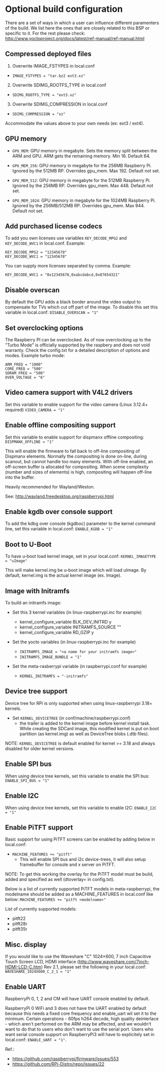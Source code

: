 # Optional build configuration

There are a set of ways in which a user can influence different paramenters of
the build. We list here the ones that are closely related to this BSP or
specific to it. For the rest please check:
<http://www.yoctoproject.org/docs/latest/ref-manual/ref-manual.html>

## Compressed deployed files

1. Overwrite IMAGE_FSTYPES in local.conf
  * `IMAGE_FSTYPES = "tar.bz2 ext3.xz"`

2. Overwrite SDIMG_ROOTFS_TYPE in local.conf
  * `SDIMG_ROOTFS_TYPE = "ext3.xz"`

3. Overwrite SDIMG_COMPRESSION in local.conf
  * `SDIMG_COMPRESSION = "xz"`

Accommodate the values above to your own needs (ex: ext3 / ext4).

## GPU memory

* `GPU_MEM`: GPU memory in megabyte. Sets the memory split between the ARM and
  GPU. ARM gets the remaining memory. Min 16. Default 64.

* `GPU_MEM_256`: GPU memory in megabyte for the 256MB Raspberry Pi. Ignored by
  the 512MB RP. Overrides gpu_mem. Max 192. Default not set.

* `GPU_MEM_512`: GPU memory in megabyte for the 512MB Raspberry Pi. Ignored by
  the 256MB RP. Overrides gpu_mem. Max 448. Default not set.

* `GPU_MEM_1024`: GPU memory in megabyte for the 1024MB Raspberry Pi. Ignored by
  the 256MB/512MB RP. Overrides gpu_mem. Max 944. Default not set.

## Add purchased license codecs

To add you own licenses use variables `KEY_DECODE_MPG2` and `KEY_DECODE_WVC1` in
local.conf. Example:
```
KEY_DECODE_MPG2 = "12345678"
KEY_DECODE_WVC1 = "12345678"
```

You can supply more licenses separated by comma. Example:
```
KEY_DECODE_WVC1 = "0x12345678,0xabcdabcd,0x87654321"
```

## Disable overscan

By default the GPU adds a black border around the video output to compensate for
TVs which cut off part of the image. To disable this set this variable in
local.conf:
`DISABLE_OVERSCAN = "1"`

## Set overclocking options

The Raspberry PI can be overclocked. As of now overclocking up to the "Turbo
Mode" is officially supported by the raspbery and does not void warranty. Check
the config.txt for a detailed description of options and modes. Example turbo
mode:
```
ARM_FREQ = "1000"
CORE_FREQ = "500"
SDRAM_FREQ = "500"
OVER_VOLTAGE = "6"
```

## Video camera support with V4L2 drivers

Set this variable to enable support for the video camera (Linux 3.12.4+
required)
`VIDEO_CAMERA = "1"`

## Enable offline compositing support

Set this variable to enable support for dispmanx offline compositing:
`DISPMANX_OFFLINE = "1"`

This will enable the firmware to fall back to off-line compositing of Dispmanx
elements. Normally the compositing is done on-line, during scanout, but cannot
handle too many elements. With off-line enabled, an off-screen buffer is
allocated for compositing. When scene complexity (number and sizes
of elements) is high, compositing will happen off-line into the buffer.

Heavily recommended for Wayland/Weston.

See: <http://wayland.freedesktop.org/raspberrypi.html>

## Enable kgdb over console support

To add the kdbg over console (kgdboc) parameter to the kernel command line, set
this variable in local.conf:
`ENABLE_KGDB = "1"`

## Boot to U-Boot

To have u-boot load kernel image, set in your local.conf:
`KERNEL_IMAGETYPE = "uImage"`

This will make kernel.img be u-boot image which will load uImage. By default,
kernel.img is the actual kernel image (ex. Image).

## Image with Initramfs

To build an initramfs image:

* Set this 3 kernel variables (in linux-raspberrypi.inc for example)
  - kernel_configure_variable BLK_DEV_INITRD y
  - kernel_configure_variable INITRAMFS_SOURCE ""
  - kernel_configure_variable RD_GZIP y

* Set the yocto variables (in linux-raspberrypi.inc for example)
  - `INITRAMFS_IMAGE = "<a name for your initramfs image>"`
  - `INITRAMFS_IMAGE_BUNDLE = "1"`

* Set the meta-rasberrypi variable (in raspberrypi.conf for example)
  - `KERNEL_INITRAMFS = "-initramfs"`

## Device tree support

Device tree for RPi is only supported when using linux-raspberrypi 3.18+
kernels.

* Set `KERNEL_DEVICETREE` (in conf/machine/raspberrypi.conf)
  - the trailer is added to the kernel image before kernel install task. While
    creating the SDCard image, this modified kernel is put on boot partition (as
    kernel.img) as well as DeviceTree blobs (.dtb files).

NOTE: `KERNEL_DEVICETREE` is default enabled for kernel >= 3.18 and always
disabled for older kernel versions.

## Enable SPI bus

When using device tree kernels, set this variable to enable the SPI bus:
`ENABLE_SPI_BUS = "1"`

## Enable I2C

When using device tree kernels, set this variable to enable I2C:
`ENABLE_I2C = "1"`

## Enable PiTFT support

Basic support for using PiTFT screens can be enabled by adding below in
local.conf:

* `MACHINE_FEATURES += "pitft"`
  - This will enable SPI bus and i2c device-trees, it will also setup
    framebuffer for console and x server on PiTFT.

NOTE: To get this working the overlay for the PiTFT model must be build, added
and specified as well (dtoverlay=<driver> in config.txt).

Below is a list of currently supported PiTFT models in meta-raspberrypi, the
modelname should be added as a MACHINE_FEATURES in local.conf like below:
`MACHINE_FEATURES += "pitft <modelname>"`

List of currently supported models:
* pitft22
* pitft28r
* pitft35r

## Misc. display

If you would like to use the Waveshare "C" 1024×600, 7 inch Capacitive Touch
Screen LCD, HDMI interface (<http://www.waveshare.com/7inch-HDMI-LCD-C.htm>) Rev
2.1, please set the following in your local.conf:
`WAVESHARE_1024X600_C_2_1 = "1"`

## Enable UART

RaspberryPi 0, 1, 2 and CM will have UART console enabled by default.

RaspberryPi 0 WiFi and 3 does not have the UART enabled by default because this
needs a fixed core frequency and enable_uart wil set it to the minimum. Certain
operations - 60fps h264 decode, high quality deinterlace - which aren't
performed on the ARM may be affected, and we wouldn't want to do that to users
who don't want to use the serial port. Users who want serial console support on
RaspberryPi3 will have to explicitely set in local.conf: `ENABLE_UART = "1"`.

Ref.:
* <https://github.com/raspberrypi/firmware/issues/553>
* <https://github.com/RPi-Distro/repo/issues/22>
